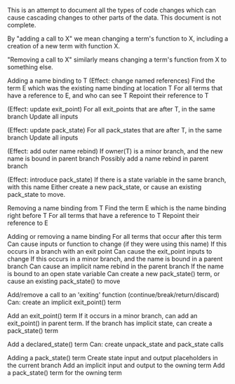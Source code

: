 
This is an attempt to document all the types of code changes which can cause
cascading changes to other parts of the data. This document is not complete.

By "adding a call to X" we mean changing a term's function to X, including
a creation of a new term with function X.

"Removing a call to X" similarly means changing a term's function from X to
something else.

Adding a name binding to T
  (Effect: change named references)
    Find the term E which was the existing name binding at location T
    For all terms that have a reference to E, and who can see T
      Repoint their reference to T
      
  (Effect: update exit_point)
    For all exit_points that are after T, in the same branch
      Update all inputs

  (Effect: update pack_state)
    For all pack_states that are after T, in the same branch
      Update all inputs

  (Effect: add outer name rebind)
    If owner(T) is a minor branch, and the new name is bound in parent branch
      Possibly add a name rebind in parent branch

  (Effect: introduce pack_state)
    If there is a state variable in the same branch, with this name
      Either create a new pack_state, or cause an existing pack_state to move.

Removing a name binding from T
  Find the term E which is the name binding right before T
  For all terms that have a reference to T
    Repoint their reference to E
    

Adding or removing a name binding
    For all terms that occur after this term
        Can cause inputs or function to change (if they were using this name)
    If this occurs in a branch with an exit point
        Can cause the exit_point inputs to change
    If this occurs in a minor branch, and the name is bound in a parent branch
        Can cause an implicit name rebind in the parent branch
    If the name is bound to an open state variable
        Can create a new pack_state() term, or cause an existing pack_state() to move

Add/remove a call to an 'exiting' function (continue/break/return/discard)
    Can: create an implicit exit_point() term

Add an exit_point() term
    If it occurs in a minor branch, can add an exit_point() in parent term.
    If the branch has implicit state, can create a pack_state() term

Add a declared_state() term
    Can: create unpack_state and pack_state calls

Adding a pack_state() term
    Create state input and output placeholders in the current branch
    Add an implicit input and output to the owning term
    Add a pack_state() term for the owning term
